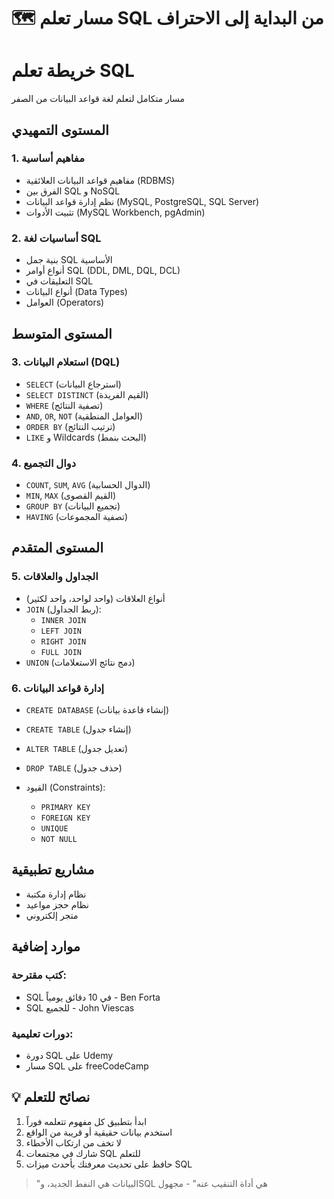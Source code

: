 # 🗺️ مسار تعلم SQL من البداية إلى الاحتراف

<div class="markdown-card1" style="border-color: var(--dart-blue-light);">
<div class="markdown-header1">
<h1>خريطة تعلم SQL</h1>
<p>مسار متكامل لتعلم لغة قواعد البيانات من الصفر</p>
</div>
<div class="markdown-content1">

##  المستوى التمهيدي
### 1. مفاهيم أساسية
<div class="card">

- مفاهيم قواعد البيانات العلائقية (RDBMS)
- الفرق بين SQL و NoSQL
- نظم إدارة قواعد البيانات (MySQL, PostgreSQL, SQL Server)
- تثبيت الأدوات (MySQL Workbench, pgAdmin)
</div>

### 2. أساسيات لغة SQL
<div class="card">

- بنية جمل SQL الأساسية
- أنواع أوامر SQL (DDL, DML, DQL, DCL)
- التعليقات في SQL
- أنواع البيانات (Data Types)
- العوامل (Operators)
</div>

##  المستوى المتوسط
### 3. استعلام البيانات (DQL)
<div class="card">

- `SELECT` (استرجاع البيانات)
- `SELECT DISTINCT` (القيم الفريدة)
- `WHERE` (تصفية النتائج)
- `AND`, `OR`, `NOT` (العوامل المنطقية)
- `ORDER BY` (ترتيب النتائج)
- `LIKE` و Wildcards (البحث بنمط)
</div>

### 4. دوال التجميع
<div class="card">

- `COUNT`, `SUM`, `AVG` (الدوال الحسابية)
- `MIN`, `MAX` (القيم القصوى)
- `GROUP BY` (تجميع البيانات)
- `HAVING` (تصفية المجموعات)
</div>

##  المستوى المتقدم
### 5. الجداول والعلاقات
<div class="card">

- أنواع العلاقات (واحد لواحد، واحد لكثير)
- `JOIN` (ربط الجداول):
  - `INNER JOIN`
  - `LEFT JOIN`
  - `RIGHT JOIN`
  - `FULL JOIN`
- `UNION` (دمج نتائج الاستعلامات)
</div>

### 6. إدارة قواعد البيانات
<div class="card">

- `CREATE DATABASE` (إنشاء قاعدة بيانات)
- `CREATE TABLE` (إنشاء جدول)
- `ALTER TABLE` (تعديل جدول)
- `DROP TABLE` (حذف جدول)

- القيود (Constraints):
  - `PRIMARY KEY`
  - `FOREIGN KEY`
  - `UNIQUE`
  - `NOT NULL`
</div>

## مشاريع تطبيقية
<div class="projects course-level">
<ul class="level-items">
<li class="course-item"><i class="fa fa-project-diagram"></i> نظام إدارة مكتبة</li>
<li class="course-item"><i class="fa fa-calendar-check"></i> نظام حجز مواعيد</li>
<li class="course-item"><i class="fa fa-store"></i> متجر إلكتروني</li>
</ul>
</div>

##  موارد إضافية
<div class="card"> 

### كتب مقترحة:  
- SQL في 10 دقائق يومياً - Ben Forta
- SQL للجميع - John Viescas

### دورات تعليمية:
- دورة SQL على Udemy
- مسار SQL على freeCodeCamp
</div>

</div>
</div>


## 💡 نصائح للتعلم
1. ابدأ بتطبيق كل مفهوم تتعلمه فوراً
2. استخدم بيانات حقيقية أو قريبة من الواقع
3. لا تخف من ارتكاب الأخطاء
4. شارك في مجتمعات SQL للتعلم
5. حافظ على تحديث معرفتك بأحدث ميزات SQL

> "البيانات هي النفط الجديد، وSQL هي أداة التنقيب عنه" - مجهول
